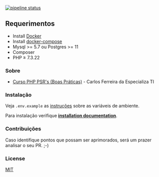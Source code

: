 [![pipeline status](https://github.com/viniciusmattosrj/php-psrs/badges/releaseCandidate/pipeline.svg)](https://github.com/viniciusmattosrj/php-psrs/commits/releaseCandidate)

## Requerimentos

- Install <a href="https://docs.docker.com/install/">Docker</a>
- Install <a href="https://docs.docker.com/compose/install/">docker-compose</a>
- Mysql >= 5.7 ou Postgres >= 11
- Composer
- PHP &ge; 7.3.22

### Sobre

- <a href="https://www.youtube.com/playlist?list=PLVSNL1PHDWvRP0Udzif5LssOZZWUoAoq0">Curso PHP PSR's (Boas Práticas)</a> - Carlos Ferreira da Especializa TI

### Instalação

Veja `.env.example` as [instruções](docs/installation.md) sobre as variáveis de ambiente.

Para instalação verifique **[installation documentation](docs/installation.md)**.

### Contribuições

Caso identifique pontos que possam ser aprimorados, será um prazer analisar o seu PR. ;-)

### License

[MIT](https://choosealicense.com/licenses/mit/)
